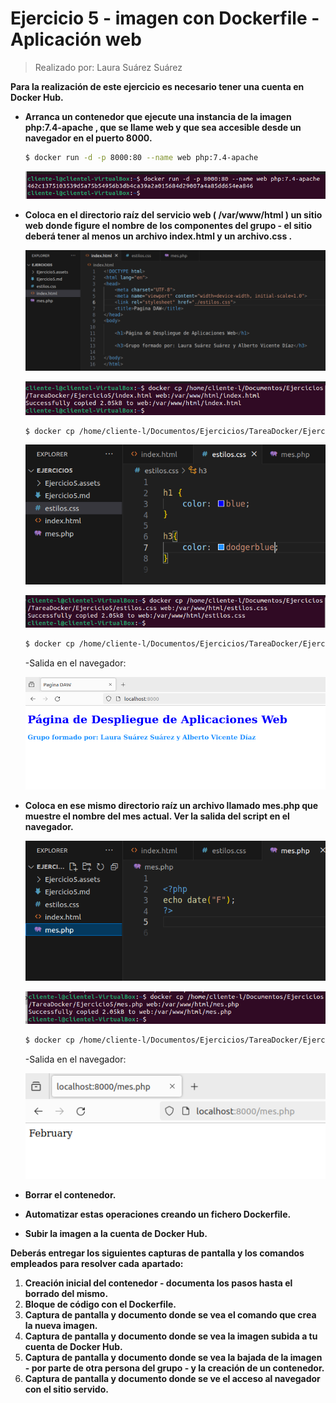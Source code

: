 # Ejercicio 5 - imagen con Dockerfile - Aplicación web



> Realizado por: Laura Suárez Suárez



**Para la realización de este ejercicio es necesario tener una cuenta en Docker Hub.**

- **Arranca un contenedor que ejecute una instancia de la imagen php:7.4-apache , que se llame web y que sea accesible desde un navegador en el puerto 8000.**

  ```bash
  $ docker run -d -p 8000:80 --name web php:7.4-apache
  ```

  ![image-20240226100052412](./Ejercicio5.assets/image-20240226100052412.png)

- **Coloca en el directorio raíz del servicio web ( /var/www/html ) un sitio web donde figure el nombre de los componentes del grupo - el sitio deberá tener al menos un archivo index.html y un archivo.css .**

  ![image-20240228125658118](./Ejercicio5.assets/image-20240228125658118.png)

  ![image-20240228111404768](./Ejercicio5.assets/image-20240228111404768.png)

  ```bash
  $ docker cp /home/cliente-l/Documentos/Ejercicios/TareaDocker/Ejercicio5/index.html web:/var/www/html/index.html
  ```

  ![image-20240228125743238](./Ejercicio5.assets/image-20240228125743238.png)

  ![image-20240228123413970](./Ejercicio5.assets/image-20240228123413970.png)

  ```bash
  $ docker cp /home/cliente-l/Documentos/Ejercicios/TareaDocker/Ejercicio5/estilos.css web:/var/www/html/estilos.css
  ```

  -Salida en el navegador:

  ![image-20240228130019055](./Ejercicio5.assets/image-20240228130019055.png)

- **Coloca en ese mismo directorio raíz un archivo llamado mes.php que muestre el nombre del mes actual. Ver la salida del script en el navegador.**

  ![image-20240228125808169](./Ejercicio5.assets/image-20240228125808169.png)

  ![image-20240228125524327](./Ejercicio5.assets/image-20240228125524327.png)

  ```bash
  $ docker cp /home/cliente-l/Documentos/Ejercicios/TareaDocker/Ejercicio5/mes.php web:/var/www/html/mes.php
  ```

  -Salida en el navegador:

  ![image-20240228130050052](./Ejercicio5.assets/image-20240228130050052.png)

- **Borrar el contenedor.**

- **Automatizar estas operaciones creando un fichero Dockerfile.**

- **Subir la imagen a la cuenta de Docker Hub.**

**Deberás entregar los siguientes capturas de pantalla y los comandos empleados para resolver cada**
**apartado:**

1. **Creación inicial del contenedor - documenta los pasos hasta el borrado del mismo.**
2. **Bloque de código con el Dockerfile.**
3. **Captura de pantalla y documento donde se vea el comando que crea la nueva imagen.**
4. **Captura de pantalla y documento donde se vea la imagen subida a tu cuenta de Docker Hub.**
5. **Captura de pantalla y documento donde se vea la bajada de la imagen - por parte de otra persona del grupo - y la creación de un contenedor.**
6. **Captura de pantalla y documento donde se ve el acceso al navegador con el sitio servido.**
